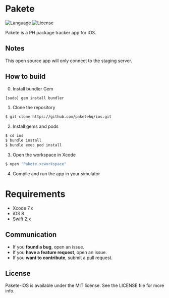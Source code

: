 Pakete
============
![Language](https://img.shields.io/badge/language-Swift%202-orange.svg)
![License](https://img.shields.io/github/license/paketehq/ios.svg?style=flat)

Pakete is a PH package tracker app for iOS.

## Notes
This open source app will only connect to the staging server.

## How to build

0) Install bundler Gem

```bash
[sudo] gem install bundler
```

1) Clone the repository

```bash
$ git clone https://github.com/paketehq/ios.git
```

2) Install gems and pods

```bash
$ cd ios
$ bundle install
$ bundle exec pod install
```

3) Open the workspace in Xcode

```bash
$ open "Pakete.xcworkspace"
```
4) Compile and run the app in your simulator

# Requirements

* Xcode 7.x
* iOS 8
* Swift 2.x

## Communication

- If you **found a bug**, open an issue.
- If you **have a feature request**, open an issue.
- If you **want to contribute**, submit a pull request.

## License

Pakete-iOS is available under the MIT license. See the LICENSE file for more info.
